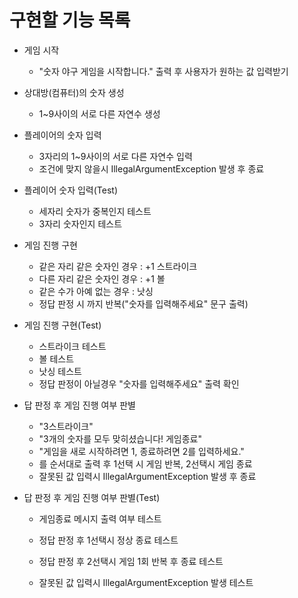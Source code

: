 # 구현할 기능 목록



- 게임 시작
  - "숫자 야구 게임을 시작합니다." 출력 후 사용자가 원하는 값 입력받기

  
  
- 상대방(컴퓨터)의 숫자 생성

  - 1~9사이의 서로 다른 자연수 생성

  

- 플레이어의 숫자 입력

  - 3자리의 1~9사이의 서로 다른 자연수 입력
  - 조건에 맞지 않을시 IllegalArgumentException 발생 후 종료

- 플레이어 숫자 입력(Test)

  - 세자리 숫자가 중복인지 테스트
  - 3자리 숫자인지 테스트

  

- 게임 진행 구현

  - 같은 자리 같은 숫자인 경우 : +1 스트라이크
  - 다른 자리 같은 숫자인 경우 : +1 볼
  - 같은 수가 아예 없는 경우 : 낫싱
  - 정답 판정 시 까지 반복("숫자를 입력해주세요" 문구 출력)

- 게임 진행 구현(Test)

  - 스트라이크 테스트
  - 볼 테스트
  - 낫싱 테스트
  - 정답 판정이 아닐경우 "숫자를 입력해주세요" 출력 확인

- 답 판정 후 게임 진행 여부 판별

  - "3스트라이크"
  - "3개의 숫자를 모두 맞히셨습니다! 게임종료"
  - "게임을 새로 시작하려면 1, 종료하려면 2를 입력하세요."
  - 를 순서대로 출력 후 1선택 시 게임 반복, 2선택시 게임 종료
  - 잘못된 값 입력시  IllegalArgumentException 발생 후 종료

- 답 판정 후 게임 진행 여부 판별(Test)

  - 게임종료 메시지 출력 여부 테스트

  - 정답 판정 후 1선택시 정상 종료 테스트
  - 정답 판정 후 2선택시 게임 1회 반복 후 종료 테스트
  - 잘못된 값 입력시  IllegalArgumentException 발생 테스트